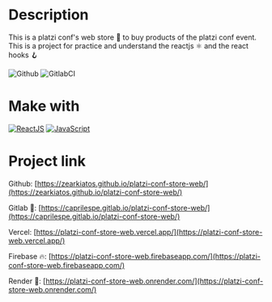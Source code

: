 # Description
This is a platzi conf's web store 🛒 to buy products of the platzi conf event. This is a project for practice and understand the reactjs ⚛️ and the react hooks 🪝

![Github](https://github.com/zearkiatos/platzi-conf-store-web/actions/workflows/action.yml/badge.svg)
![GitlabCI](https://gitlab.com/caprilespe/platzi-conf-store-web/badges/develop/pipeline.svg)

# Make with
[![ReactJS](https://img.shields.io/badge/react-61dafb?style=for-the-badge&logo=react&logoColor=white&labelColor=000000)]()
[![JavaScript](https://img.shields.io/badge/javascript-ead547?style=for-the-badge&logo=javascript&logoColor=white&labelColor=000000)]()

# Project link

Github: [https://zearkiatos.github.io/platzi-conf-store-web/](https://zearkiatos.github.io/platzi-conf-store-web/)

Gitlab 🦊: [https://caprilespe.gitlab.io/platzi-conf-store-web/](https://caprilespe.gitlab.io/platzi-conf-store-web/)

Vercel: [https://platzi-conf-store-web.vercel.app/](https://platzi-conf-store-web.vercel.app/)

Firebase 🔥: [https://platzi-conf-store-web.firebaseapp.com/](https://platzi-conf-store-web.firebaseapp.com/)

Render 📄: [https://platzi-conf-store-web.onrender.com/](https://platzi-conf-store-web.onrender.com/)